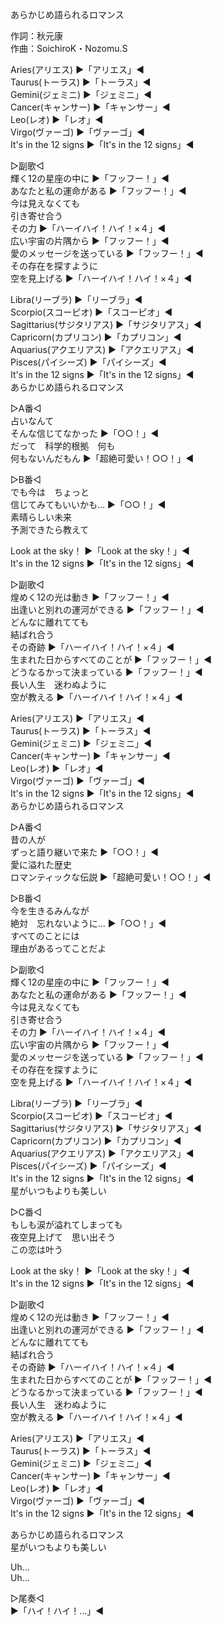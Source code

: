 あらかじめ語られるロマンス  
  
作詞：秋元康  
作曲：SoichiroK・Nozomu.S  
  
Aries(アリエス) ▶「アリエス」◀  
Taurus(トーラス) ▶「トーラス」◀   
Gemini(ジェミニ) ▶「ジェミニ」◀  
Cancer(キャンサー) ▶「キャンサー」◀  
Leo(レオ) ▶「レオ」◀  
Virgo(ヴァーゴ) ▶「ヴァーゴ」◀  
It's in the 12 signs ▶「It's in the 12 signs」◀  
  
▷副歌◁  
輝く12の星座の中に ▶「フッフー！」◀  
あなたと私の運命がある ▶「フッフー！」◀   
今は見えなくても  
引き寄せ合う  
その力 ▶「ハーイハイ！ハイ！×４」◀   
広い宇宙の片隅から ▶「フッフー！」◀   
愛のメッセージを送っている ▶「フッフー！」◀   
その存在を探すように  
空を見上げる ▶「ハーイハイ！ハイ！×４」◀   
  
Libra(リーブラ) ▶「リーブラ」◀  
Scorpio(スコーピオ) ▶「スコーピオ」◀  
Sagittarius(サジタリアス) ▶「サジタリアス」◀  
Capricorn(カプリコン) ▶「カプリコン」◀  
Aquarius(アクエリアス) ▶「アクエリアス」◀  
Pisces(パイシーズ) ▶「パイシーズ」◀  
It's in the 12 signs ▶「It's in the 12 signs」◀  
あらかじめ語られるロマンス  
  
▷A番◁  
占いなんて  
そんな信じてなかった ▶「○○！」◀   
だって　科学的根拠　何も  
何もないんだもん ▶「超絶可愛い！○○！」◀   
  
▷B番◁  
でも今は　ちょっと   
信じてみてもいいかも… ▶「○○！」◀   
素晴らしい未来  
予測できたら教えて  
  
Look at the sky！ ▶「Look at the sky！」◀  
It's in the 12 signs ▶「It's in the 12 signs」◀  
  
▷副歌◁  
煌めく12の光は動き ▶「フッフー！」◀   
出逢いと別れの運河ができる ▶「フッフー！」◀   
どんなに離れてても  
結ばれ合う  
その奇跡 ▶「ハーイハイ！ハイ！×４」◀   
生まれた日からすべてのことが ▶「フッフー！」◀   
どうなるかって決まっている ▶「フッフー！」◀   
長い人生　迷わぬように  
空が教える ▶「ハーイハイ！ハイ！×４」◀   
  
Aries(アリエス) ▶「アリエス」◀  
Taurus(トーラス) ▶「トーラス」◀   
Gemini(ジェミニ) ▶「ジェミニ」◀  
Cancer(キャンサー) ▶「キャンサー」◀  
Leo(レオ) ▶「レオ」◀  
Virgo(ヴァーゴ) ▶「ヴァーゴ」◀  
It's in the 12 signs ▶「It's in the 12 signs」◀  
あらかじめ語られるロマンス  
  
▷A番◁  
昔の人が  
ずっと語り継いで来た ▶「○○！」◀   
愛に溢れた歴史  
ロマンティックな伝説 ▶「超絶可愛い！○○！」◀   
  
▷B番◁  
今を生きるみんなが  
絶対　忘れないように… ▶「○○！」◀   
すべてのことには  
理由があるってことだよ  
  
▷副歌◁  
輝く12の星座の中に ▶「フッフー！」◀   
あなたと私の運命がある ▶「フッフー！」◀   
今は見えなくても  
引き寄せ合う  
その力 ▶「ハーイハイ！ハイ！×４」◀   
広い宇宙の片隅から ▶「フッフー！」◀   
愛のメッセージを送っている ▶「フッフー！」◀   
その存在を探すように  
空を見上げる ▶「ハーイハイ！ハイ！×４」◀   
  
Libra(リーブラ) ▶「リーブラ」◀  
Scorpio(スコーピオ) ▶「スコーピオ」◀  
Sagittarius(サジタリアス) ▶「サジタリアス」◀  
Capricorn(カプリコン) ▶「カプリコン」◀  
Aquarius(アクエリアス) ▶「アクエリアス」◀  
Pisces(パイシーズ) ▶「パイシーズ」◀  
It's in the 12 signs ▶「It's in the 12 signs」◀  
星がいつもよりも美しい  
  
▷C番◁  
もしも涙が溢れてしまっても  
夜空見上げて　思い出そう  
この恋は叶う  
  
Look at the sky！ ▶「Look at the sky！」◀  
It's in the 12 signs ▶「It's in the 12 signs」◀  
  
▷副歌◁  
煌めく12の光は動き ▶「フッフー！」◀   
出逢いと別れの運河ができる ▶「フッフー！」◀   
どんなに離れてても  
結ばれ合う  
その奇跡 ▶「ハーイハイ！ハイ！×４」◀   
生まれた日からすべてのことが ▶「フッフー！」◀   
どうなるかって決まっている ▶「フッフー！」◀   
長い人生　迷わぬように  
空が教える ▶「ハーイハイ！ハイ！×４」◀   
  
Aries(アリエス) ▶「アリエス」◀  
Taurus(トーラス) ▶「トーラス」◀   
Gemini(ジェミニ) ▶「ジェミニ」◀  
Cancer(キャンサー) ▶「キャンサー」◀  
Leo(レオ) ▶「レオ」◀  
Virgo(ヴァーゴ) ▶「ヴァーゴ」◀  
It's in the 12 signs ▶「It's in the 12 signs」◀  
  
あらかじめ語られるロマンス  
星がいつもよりも美しい  
  
Uh…  
Uh…  
  
▷尾奏◁  
▶「ハイ！ハイ！…」◀   
